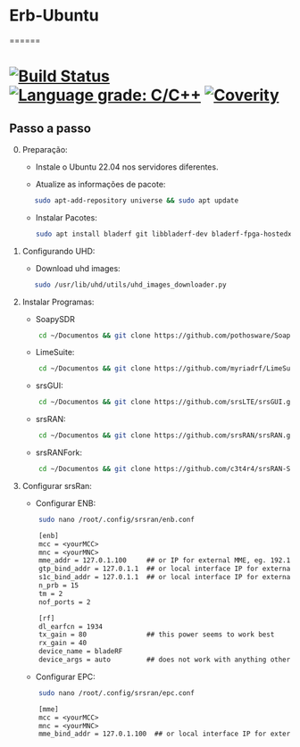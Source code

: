 # Erb-Ubuntu
======

[![Build Status](https://app.travis-ci.com/srsran/srsRAN.svg?branch=master)](https://app.travis-ci.com/github/srsran/srsRAN)
[![Language grade: C/C++](https://img.shields.io/lgtm/grade/cpp/g/srsran/srsRAN.svg?logo=lgtm&logoWidth=18)](https://lgtm.com/projects/g/srsran/srsRAN/context:cpp)
[![Coverity](https://scan.coverity.com/projects/23045/badge.svg)](https://scan.coverity.com/projects/srsran)
======

## Passo a passo

0. Preparação:
    - Instale o Ubuntu 22.04 nos servidores diferentes.

    - Atualize as informações de pacote:
     ```sh
        sudo apt-add-repository universe && sudo apt update
     ```

    - Instalar Pacotes:
        ```sh
        sudo apt install bladerf git libbladerf-dev bladerf-fpga-hostedx40 libusb-1.0-0-dev libusb-1.0-0 build-essential cmake libncurses5-dev libtecla1 libtecla-dev pkg-config git wget libuhd-dev uhd-host libfftw3-dev libmbedtls-dev libboost-program-options-dev libconfig++-dev libsctp-dev libboost-system-dev libboost-test-dev libboost-thread-dev libqwt-qt5-dev qtbase5-dev -y
        ```

1. Configurando UHD:

    - Download uhd images:
     ```sh
        sudo /usr/lib/uhd/utils/uhd_images_downloader.py
     ```

2. Instalar Programas:
    - SoapySDR
    ```sh
        cd ~/Documentos && git clone https://github.com/pothosware/SoapySDR.git && cd SoapySDR && git checkout tags/soapy-sdr-0.7.2 && mkdir build && cd build && cmake .. && make -j4 && sudo make install && sudo ldconfig
     ```

    - LimeSuite:
    ```sh
        cd ~/Documentos && git clone https://github.com/myriadrf/LimeSuite.git && cd LimeSuite && git checkout tags/v20.01.0 && mkdir builddir && cd builddir && cmake ../ && make -j4 && sudo make install && sudo ldconfig && cd .. && cd udev-rules && sudo ./install.sh
     ```

    - srsGUI:
    ```sh
        cd ~/Documentos && git clone https://github.com/srsLTE/srsGUI.git && cd srsGUI && mkdir build && cd build && cmake ../ && make && sudo make install
     ```

    - srsRAN:
    ```sh
        cd ~/Documentos && git clone https://github.com/srsRAN/srsRAN.git && cd srsRAN && git checkout tags/release_19_12 && mkdir build && cd build && cmake ../ && make -j4 && sudo make install && sudo ldconfig && sudo ./srslte_install_configs.sh user
     ```

    - srsRANFork:
    ```sh
        cd ~/Documentos && git clone https://github.com/c3t4r4/srsRAN-SN.git && cd srsRAN-SN && mkdir build && cd build && cmake ../ && make -j4 && sudo make install && sudo ldconfig && sudo ./srslte_install_configs.sh user
     ```

3. Configurar srsRan:
    - Configurar ENB:
    ```sh
        sudo nano /root/.config/srsran/enb.conf
    ```

    ```txt
        [enb]
        mcc = <yourMCC>
        mnc = <yourMNC>
        mme_addr = 127.0.1.100     ## or IP for external MME, eg. 192.168.1.10
        gtp_bind_addr = 127.0.1.1  ## or local interface IP for external S1-U, eg. 192.168.1.3
        s1c_bind_addr = 127.0.1.1  ## or local interface IP for external S1-MME, eg. 192.168.1.3
        n_prb = 15
        tm = 2
        nof_ports = 2

        [rf]
        dl_earfcn = 1934
        tx_gain = 80               ## this power seems to work best
        rx_gain = 40
        device_name = bladeRF
        device_args = auto         ## does not work with anything other than 'auto'
    ```
    
    - Configurar EPC:
    ```sh
        sudo nano /root/.config/srsran/epc.conf
    ```

    ```txt
        [mme]
        mcc = <yourMCC>
        mnc = <yourMNC>
        mme_bind_addr = 127.0.1.100  ## or local interface IP for external S1-MME, eg. 192.168.1.10
    ```

    